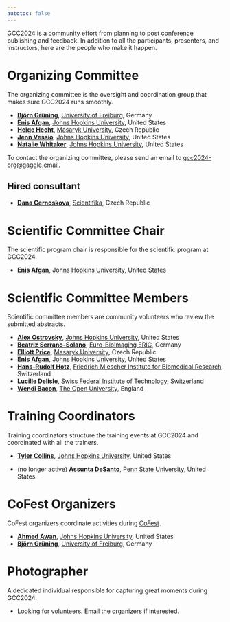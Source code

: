 ```yaml
---
autotoc: false
---
```


<slot name="/events/gcc2024/header" />

GCC2024 is a community effort from planning to post conference publishing and
feedback.  In addition to all the participants, presenters, and instructors,
here are the people who make it happen.


# Organizing Committee

The organizing committee is the oversight and coordination group that makes sure GCC2024 runs smoothly.

* **[Björn Grüning](https://www.linkedin.com/in/bgruening/)**, [University of Freiburg](https://uni-freiburg.de/en/), Germany
* **[Enis Afgan](https://www.linkedin.com/in/afgane)**, [Johns Hopkins University](https://jhu.edu/), United States
* **[Helge Hecht](https://www.muni.cz/en/people/473355-helge-hecht)**, [Masaryk University](https://www.muni.cz/), Czech Republic
* **[Jenn Vessio](https://www.linkedin.com/in/jennifer-vessio-00498014/)**, [Johns Hopkins University](https://jhu.edu/), United States
* **[Natalie Whitaker](https://www.linkedin.com/in/natalie-whitaker-ms-23a0a0186/)**, [Johns Hopkins University](https://jhu.edu/), United States

To contact the organizing committee, please send an email to [gcc2024-org@gaggle.email](mailto:gcc2024-org@gaggle.email).

## Hired consultant

* **[Dana Cernoskova](https://www.linkedin.com/in/dana-cernoskova-523a4927/)**, [Scientifika](https://scientifika.eu/), Czech Republic


# Scientific Committee Chair

The scientific program chair is responsible for the scientific program at GCC2024.

* **[Enis Afgan](https://www.linkedin.com/in/afgane)**, [Johns Hopkins University](https://jhu.edu/), United States


# Scientific Committee Members

Scientific committee members are community volunteers who review the submitted abstracts.

* **[Alex Ostrovsky](https://www.linkedin.com/in/alex-ostrovsky-a5a09914a/)**, [Johns Hopkins University](https://jhu.edu/), United States
* **[Beatriz Serrano-Solano](https://www.embl.org/people/person/beatriz-serrano-solano/)**, [Euro-BioImaging ERIC](https://www.eurobioimaging.eu/), Germany
* **[Elliott Price](https://www.recetox.muni.cz/en/research/principal-investigators/dr-elliott-price)**, [Masaryk University](https://www.muni.cz/), Czech Republic
* **[Enis Afgan](https://www.linkedin.com/in/afgane)**, [Johns Hopkins University](https://jhu.edu/), United States
* **[Hans-Rudolf Hotz](https://www.linkedin.com/in/hans-rudolf-hotz-542b31/)**,	[Friedrich Miescher Institute for Biomedical Research](https://www.fmi.ch/), Switzerland
* **[Lucille Delisle](https://people.epfl.ch/lucille.delisle?lang=en)**, [Swiss Federal Institute of Technology](https://www.epfl.ch/en/), Switzerland
* **[Wendi Bacon](https://www.linkedin.com/in/wendi-bacon-7462aa100/)**, [The Open University](https://www.open.ac.uk/), England


# Training Coordinators

Training coordinators structure the training events at GCC2024 and coordinated with all the trainers.

* **[Tyler Collins]()**, [Johns Hopkins University](https://jhu.edu/), United States

* (no longer active) **[Assunta DeSanto](https://github.com/assuntad23)**, [Penn State University](https://psu.edu/), United States

# CoFest Organizers

CoFest organizers coordinate activities during [CoFest](/events/gcc2024/cofest/).

* **[Ahmed Awan](https://www.linkedin.com/in/ahmed-awan-70a20919a/)**, [Johns Hopkins University](https://jhu.edu/), United States
* **[Björn Grüning](https://www.linkedin.com/in/bgruening/)**, [University of Freiburg](https://uni-freiburg.de/en/), Germany


# Photographer

A dedicated individual responsible for capturing great moments during GCC2024.

* Looking for volunteers. Email the [organizers](mailto:gcc2024-org@gaggle.email) if interested.

